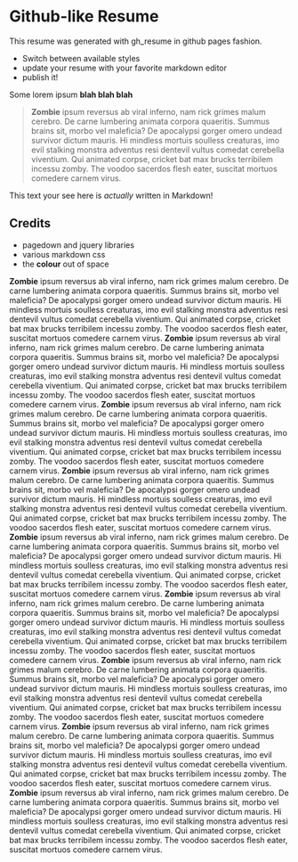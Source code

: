 Github-like Resume
==================

This resume was generated with gh_resume in github pages fashion.

  - Switch between available styles
  - update your resume with your favorite markdown editor
  - publish it!

Some lorem ipsum **blah blah blah**

> **Zombie** ipsum reversus ab viral inferno, nam rick grimes malum cerebro.
> De carne lumbering animata corpora quaeritis. Summus brains sit​​, morbo
> vel maleficia? De apocalypsi gorger omero
> undead survivor dictum mauris. Hi mindless mortuis soulless creaturas,
> imo evil stalking monstra adventus resi dentevil vultus comedat cerebella
> viventium. Qui animated corpse, cricket bat max brucks terribilem incessu zomby.
> The voodoo sacerdos flesh eater, suscitat mortuos comedere carnem virus.

This text your see here is *actually* written in Markdown!

Credits
-------

* pagedown and jquery libraries
* various markdown css
* the **colour** out of space

**Zombie** ipsum reversus ab viral inferno, nam rick grimes malum cerebro.
De carne lumbering animata corpora quaeritis. Summus brains sit​​, morbo
vel maleficia? De apocalypsi gorger omero
undead survivor dictum mauris. Hi mindless mortuis soulless creaturas,
imo evil stalking monstra adventus resi dentevil vultus comedat cerebella
viventium. Qui animated corpse, cricket bat max brucks terribilem incessu zomby.
The voodoo sacerdos flesh eater, suscitat mortuos comedere carnem virus.
**Zombie** ipsum reversus ab viral inferno, nam rick grimes malum cerebro.
De carne lumbering animata corpora quaeritis. Summus brains sit​​, morbo
vel maleficia? De apocalypsi gorger omero
undead survivor dictum mauris. Hi mindless mortuis soulless creaturas,
imo evil stalking monstra adventus resi dentevil vultus comedat cerebella
viventium. Qui animated corpse, cricket bat max brucks terribilem incessu zomby.
The voodoo sacerdos flesh eater, suscitat mortuos comedere carnem virus.
**Zombie** ipsum reversus ab viral inferno, nam rick grimes malum cerebro.
De carne lumbering animata corpora quaeritis. Summus brains sit​​, morbo
vel maleficia? De apocalypsi gorger omero
undead survivor dictum mauris. Hi mindless mortuis soulless creaturas,
imo evil stalking monstra adventus resi dentevil vultus comedat cerebella
viventium. Qui animated corpse, cricket bat max brucks terribilem incessu zomby.
The voodoo sacerdos flesh eater, suscitat mortuos comedere carnem virus.
**Zombie** ipsum reversus ab viral inferno, nam rick grimes malum cerebro.
De carne lumbering animata corpora quaeritis. Summus brains sit​​, morbo
vel maleficia? De apocalypsi gorger omero
undead survivor dictum mauris. Hi mindless mortuis soulless creaturas,
imo evil stalking monstra adventus resi dentevil vultus comedat cerebella
viventium. Qui animated corpse, cricket bat max brucks terribilem incessu zomby.
The voodoo sacerdos flesh eater, suscitat mortuos comedere carnem virus.
**Zombie** ipsum reversus ab viral inferno, nam rick grimes malum cerebro.
De carne lumbering animata corpora quaeritis. Summus brains sit​​, morbo
vel maleficia? De apocalypsi gorger omero
undead survivor dictum mauris. Hi mindless mortuis soulless creaturas,
imo evil stalking monstra adventus resi dentevil vultus comedat cerebella
viventium. Qui animated corpse, cricket bat max brucks terribilem incessu zomby.
The voodoo sacerdos flesh eater, suscitat mortuos comedere carnem virus.
**Zombie** ipsum reversus ab viral inferno, nam rick grimes malum cerebro.
De carne lumbering animata corpora quaeritis. Summus brains sit​​, morbo
vel maleficia? De apocalypsi gorger omero
undead survivor dictum mauris. Hi mindless mortuis soulless creaturas,
imo evil stalking monstra adventus resi dentevil vultus comedat cerebella
viventium. Qui animated corpse, cricket bat max brucks terribilem incessu zomby.
The voodoo sacerdos flesh eater, suscitat mortuos comedere carnem virus.
**Zombie** ipsum reversus ab viral inferno, nam rick grimes malum cerebro.
De carne lumbering animata corpora quaeritis. Summus brains sit​​, morbo
vel maleficia? De apocalypsi gorger omero
undead survivor dictum mauris. Hi mindless mortuis soulless creaturas,
imo evil stalking monstra adventus resi dentevil vultus comedat cerebella
viventium. Qui animated corpse, cricket bat max brucks terribilem incessu zomby.
The voodoo sacerdos flesh eater, suscitat mortuos comedere carnem virus.
**Zombie** ipsum reversus ab viral inferno, nam rick grimes malum cerebro.
De carne lumbering animata corpora quaeritis. Summus brains sit​​, morbo
vel maleficia? De apocalypsi gorger omero
undead survivor dictum mauris. Hi mindless mortuis soulless creaturas,
imo evil stalking monstra adventus resi dentevil vultus comedat cerebella
viventium. Qui animated corpse, cricket bat max brucks terribilem incessu zomby.
The voodoo sacerdos flesh eater, suscitat mortuos comedere carnem virus.
**Zombie** ipsum reversus ab viral inferno, nam rick grimes malum cerebro.
De carne lumbering animata corpora quaeritis. Summus brains sit​​, morbo
vel maleficia? De apocalypsi gorger omero
undead survivor dictum mauris. Hi mindless mortuis soulless creaturas,
imo evil stalking monstra adventus resi dentevil vultus comedat cerebella
viventium. Qui animated corpse, cricket bat max brucks terribilem incessu zomby.
The voodoo sacerdos flesh eater, suscitat mortuos comedere carnem virus.

